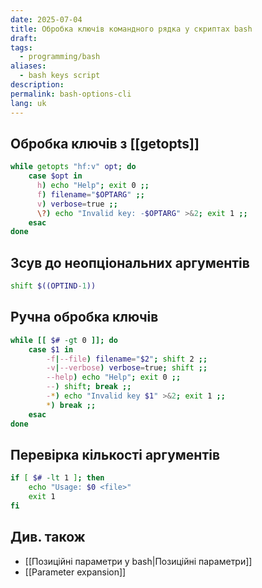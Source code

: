 ```yaml
---
date: 2025-07-04
title: Обробка ключів командного рядка у скриптах bash
draft: 
tags:
  - programming/bash
aliases:
  - bash keys script
description: 
permalink: bash-options-cli
lang: uk
---
```

##  Обробка ключів з [[getopts]]

```bash
while getopts "hf:v" opt; do
	case $opt in
	  h) echo "Help"; exit 0 ;;
	  f) filename="$OPTARG" ;;
	  v) verbose=true ;; 
	  \?) echo "Invalid key: -$OPTARG" >&2; exit 1 ;;
	esac
done
```

## Зсув до неопціональних аргументів

```bash
shift $((OPTIND-1))
```

##  Ручна обробка ключів

```bash
while [[ $# -gt 0 ]]; do
	case $1 in
		-f|--file) filename="$2"; shift 2 ;;
		-v|--verbose) verbose=true; shift ;;
		--help) echo "Help"; exit 0 ;;
		--) shift; break ;;
		-*) echo "Invalid key $1" >&2; exit 1 ;;
		*) break ;;
	esac
done
```

## Перевірка кількості аргументів

```bash
if [ $# -lt 1 ]; then
	echo "Usage: $0 <file>"
	exit 1
fi
```

## Див. також

- [[Позиційні параметри у bash|Позиційні параметри]]
- [[Parameter expansion]]